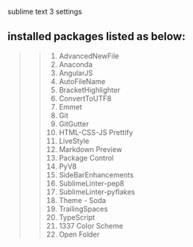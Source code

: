sublime text 3 settings

## installed packages listed as below:

>>1. AdvancedNewFile
>>2. Anaconda
>>3. AngularJS
>>4. AutoFileName
>>5. BracketHighlighter
>>6. ConvertToUTF8
>>7. Emmet
>>8. Git
>>9. GitGutter
>>10. HTML-CSS-JS Prettify
>>11. LiveStyle
>>12. Markdown Preview
>>13. Package Control
>>14. PyV8
>>15. SideBarEnhancements
>>16. SublimeLinter-pep8
>>17. SublimeLinter-pyflakes
>>18. Theme - Soda
>>19. TrailingSpaces
>>20. TypeScript
>>21. 1337 Color Scheme
>>22. Open Folder

